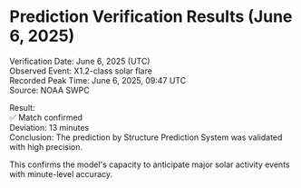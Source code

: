 # Prediction Verification Results (June 6, 2025)

Verification Date: June 6, 2025 (UTC)  
Observed Event: X1.2-class solar flare  
Recorded Peak Time: June 6, 2025, 09:47 UTC  
Source: NOAA SWPC

Result:  
✅ Match confirmed  
Deviation: 13 minutes  
Conclusion: The prediction by Structure Prediction System was validated with high precision.

This confirms the model's capacity to anticipate major solar activity events with minute-level accuracy.
